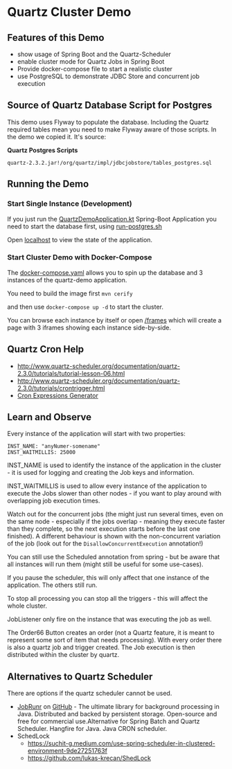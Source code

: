 # Quartz Cluster Demo

## Features of this Demo

* show usage of Spring Boot and the Quartz-Scheduler
* enable cluster mode for Quartz Jobs in Spring Boot
* Provide docker-compose file to start a realistic cluster
* use PostgreSQL to demonstrate JDBC Store and concurrent job execution


## Source of Quartz Database Script for Postgres

This demo uses Flyway to populate the database. Including the Quartz required tables mean you need to make Flyway aware of those scripts. In the demo we copied it. It's source:

**Quartz Postgres Scripts**

    quartz-2.3.2.jar!/org/quartz/impl/jdbcjobstore/tables_postgres.sql

## Running the Demo

### Start Single Instance (Development)

If you just run the [QuartzDemoApplication.kt](src/main/kotlin/ch/brontofundus/demos/quartz/QuartzDemoApplication.kt) Spring-Boot Application you need to start the database first, using [run-postgres.sh](run-postgres.sh)

Open [localhost](http://localhost:8080/) to view the state of the application.

### Start Cluster Demo with Docker-Compose

The [docker-compose.yaml](docker-compose.yaml) allows you to spin up the database and 3 instances of the quartz-demo application.

You need to build the image first `mvn cerify`

and then use `docker-compose up -d` to start the cluster.

You can browse each instance by itself or open [/frames](http://localhost:18080/frames) which will create a page with 3 iframes showing each instance side-by-side.


## Quartz Cron Help

- http://www.quartz-scheduler.org/documentation/quartz-2.3.0/tutorials/tutorial-lesson-06.html
- http://www.quartz-scheduler.org/documentation/quartz-2.3.0/tutorials/crontrigger.html
- [Cron Expressions Generator](https://www.freeformatter.com/cron-expression-generator-quartz.html)

## Learn and Observe

Every instance of the application will start with two properties:

```
INST_NAME: "anyNumer-somename"
INST_WAITMILLIS: 25000
```

INST_NAME is used to identify the instance of the application in the cluster - it is used for logging and creating the Job keys and information.

INST_WAITMILLIS is used to allow every instance of the application to execute the Jobs slower than other nodes - if you want to play around with overlapping job execution times.

Watch out for the concurrent jobs (the might just run several times, even on the same node - especially if the jobs overlap - meaning they execute faster than they complete, so the next execution starts before the last one finished). A different behaviour is shown with the non-concurrent variation of the job (look out for the `DisallowConcurrentExecution` annotation!)

You can still use the Scheduled annotation from spring - but be aware that all instances will run them (might still be useful for some use-cases).

If you pause the scheduler, this will only affect that one instance of the application. The others still run.

To stop all processing you can stop all the triggers - this will affect the whole cluster.

JobListener only fire on the instance that was executing the job as well.

The Order66 Button creates an order (not a Quartz feature, it is meant to represent some sort of item that needs processing). With every order there is also a quartz job and trigger created. The Job execution is then distributed within the cluster by quartz.


## Alternatives to Quartz Scheduler

There are options if the quartz scheduler cannot be used.

- [JobRunr](https://www.jobrunr.io/en/) on [GitHub](https://github.com/jobrunr/jobrunr) - The ultimate library for background processing in Java.
  Distributed and backed by persistent storage.
  Open-source and free for commercial use.Alternative for Spring Batch and Quartz Scheduler. Hangfire for Java. Java CRON scheduler.
- SchedLock
  - https://suchit-g.medium.com/use-spring-scheduler-in-clustered-environment-9de27251763f
  - https://github.com/lukas-krecan/ShedLock
